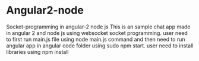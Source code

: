 # Angular2-node
Socket-programming in angular-2 node js
This is an sample chat app made in angular 2 and node js using websocket socket programming.
user need to first run main.js file using node main.js command and then need to run angular app in angular code folder using sudo npm start. user need to install libraries using npm install
